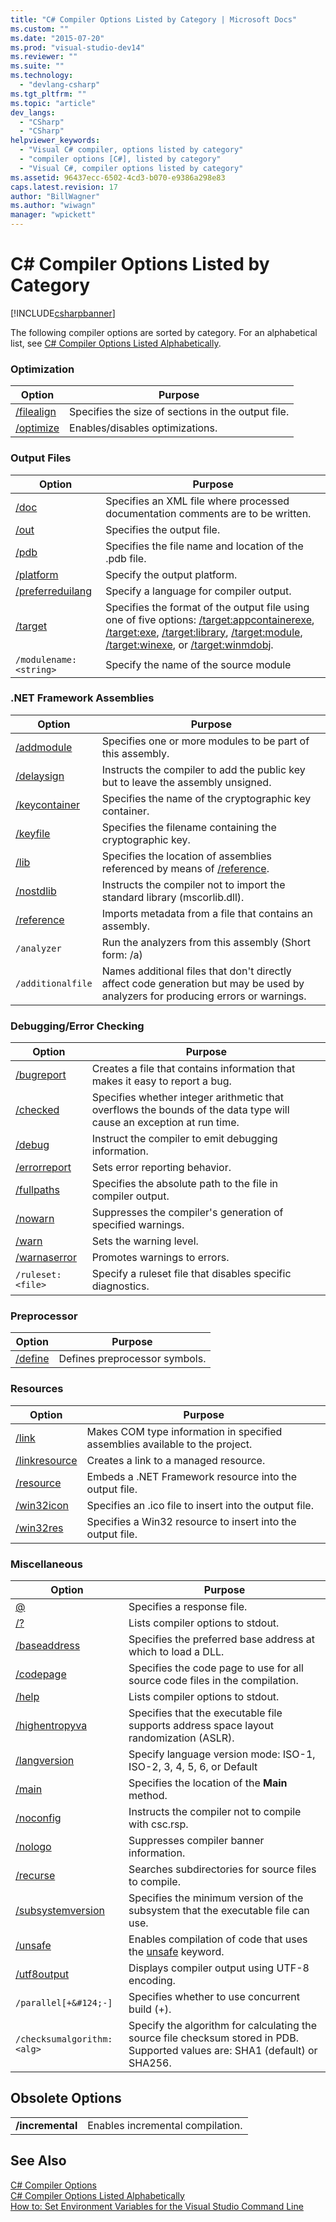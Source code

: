 ```yaml
---
title: "C# Compiler Options Listed by Category | Microsoft Docs"
ms.custom: ""
ms.date: "2015-07-20"
ms.prod: "visual-studio-dev14"
ms.reviewer: ""
ms.suite: ""
ms.technology: 
  - "devlang-csharp"
ms.tgt_pltfrm: ""
ms.topic: "article"
dev_langs: 
  - "CSharp"
  - "CSharp"
helpviewer_keywords: 
  - "Visual C# compiler, options listed by category"
  - "compiler options [C#], listed by category"
  - "Visual C#, compiler options listed by category"
ms.assetid: 96437ecc-6502-4cd3-b070-e9386a298e83
caps.latest.revision: 17
author: "BillWagner"
ms.author: "wiwagn"
manager: "wpickett"
---
```

# C# Compiler Options Listed by Category
[!INCLUDE[csharpbanner](../../../csharp/includes/csharpbanner.md)]

The following compiler options are sorted by category. For an alphabetical list, see [C# Compiler Options Listed Alphabetically](../../../csharp/language-reference/compiler-options/listed-alphabetically.md).  
  
### Optimization  
  
|Option|Purpose|  
|------------|-------------|  
|[/filealign](../../../csharp/language-reference/compiler-options/filealign-csharp-compiler-options.md)|Specifies the size of sections in the output file.|  
|[/optimize](../../../csharp/language-reference/compiler-options/optimize-csharp-compiler-options.md)|Enables/disables optimizations.|  
  
### Output Files  
  
|Option|Purpose|  
|------------|-------------|  
|[/doc](../../../csharp/language-reference/compiler-options/doc-csharp-compiler-options.md)|Specifies an XML file where processed documentation comments are to be written.|  
|[/out](../../../csharp/language-reference/compiler-options/out-csharp-compiler-options.md)|Specifies the output file.|  
|[/pdb](../../../csharp/language-reference/compiler-options/pdb-csharp-compiler-options.md)|Specifies the file name and location of the .pdb file.|  
|[/platform](../../../csharp/language-reference/compiler-options/platform-csharp-compiler-options.md)|Specify the output platform.|  
|[/preferreduilang](../../../csharp/language-reference/compiler-options/preferreduilang-csharp-compiler-options.md)|Specify a language for compiler output.|  
|[/target](../../../csharp/language-reference/compiler-options/target-csharp-compiler-options.md)|Specifies the format of the output file using one of five options: [/target:appcontainerexe](../../../csharp/language-reference/compiler-options/target-appcontainerexe-csharp-compiler-options.md), [/target:exe](../../../csharp/language-reference/compiler-options/target-exe-csharp-compiler-options.md), [/target:library](../../../csharp/language-reference/compiler-options/target-library-csharp-compiler-options.md), [/target:module](../../../csharp/language-reference/compiler-options/target-module-csharp-compiler-options.md), [/target:winexe](../../../csharp/language-reference/compiler-options/target-winexe-csharp-compiler-options.md), or [/target:winmdobj](../../../csharp/language-reference/compiler-options/target-winmdobj-csharp-compiler-options.md).|  
|`/modulename:<string>`|Specify the name of the source module|  
  
### .NET Framework Assemblies  
  
|Option|Purpose|  
|------------|-------------|  
|[/addmodule](../../../csharp/language-reference/compiler-options/addmodule-csharp-compiler-options.md)|Specifies one or more modules to be part of this assembly.|  
|[/delaysign](../../../csharp/language-reference/compiler-options/delaysign-csharp-compiler-options.md)|Instructs the compiler to add the public key but to leave the assembly unsigned.|  
|[/keycontainer](../../../csharp/language-reference/compiler-options/keycontainer-csharp-compiler-options.md)|Specifies the name of the cryptographic key container.|  
|[/keyfile](../../../csharp/language-reference/compiler-options/keyfile-csharp-compiler-options.md)|Specifies the filename containing the cryptographic key.|  
|[/lib](../../../csharp/language-reference/compiler-options/lib-csharp-compiler-options.md)|Specifies the location of assemblies referenced by means of [/reference](../../../csharp/language-reference/compiler-options/reference-csharp-compiler-options.md).|  
|[/nostdlib](../../../csharp/language-reference/compiler-options/nostdlib-csharp-compiler-options.md)|Instructs the compiler not to import the standard library (mscorlib.dll).|  
|[/reference](../../../csharp/language-reference/compiler-options/reference-csharp-compiler-options.md)|Imports metadata from a file that contains an assembly.|  
|`/analyzer`|Run the analyzers from this assembly (Short form: /a)|  
|`/additionalfile`|Names additional files that don't directly affect code generation but may be used by analyzers for producing errors or warnings.|  
  
### Debugging/Error Checking  
  
|Option|Purpose|  
|------------|-------------|  
|[/bugreport](../../../csharp/language-reference/compiler-options/bugreport-csharp-compiler-options.md)|Creates a file that contains information that makes it easy to report a bug.|  
|[/checked](../../../csharp/language-reference/compiler-options/checked-csharp-compiler-options.md)|Specifies whether integer arithmetic that overflows the bounds of the data type will cause an exception at run time.|  
|[/debug](../../../csharp/language-reference/compiler-options/debug-csharp-compiler-options.md)|Instruct the compiler to emit debugging information.|  
|[/errorreport](../../../csharp/language-reference/compiler-options/errorreport-csharp-compiler-options.md)|Sets error reporting behavior.|  
|[/fullpaths](../../../csharp/language-reference/compiler-options/fullpaths-csharp-compiler-options.md)|Specifies the absolute path to the file in compiler output.|  
|[/nowarn](../../../csharp/language-reference/compiler-options/nowarn-csharp-compiler-options.md)|Suppresses the compiler's generation of specified warnings.|  
|[/warn](../../../csharp/language-reference/compiler-options/warn-csharp-compiler-options.md)|Sets the warning level.|  
|[/warnaserror](../../../csharp/language-reference/compiler-options/warnaserror-csharp-compiler-options.md)|Promotes warnings to errors.|  
|`/ruleset:<file>`|Specify a ruleset file that disables specific diagnostics.|  
  
### Preprocessor  
  
|Option|Purpose|  
|------------|-------------|  
|[/define](../../../csharp/language-reference/compiler-options/define-csharp-compiler-options.md)|Defines preprocessor symbols.|  
  
### Resources  
  
|Option|Purpose|  
|------------|-------------|  
|[/link](../../../csharp/language-reference/compiler-options/link-csharp-compiler-options.md)|Makes COM type information in specified assemblies available to the project.|  
|[/linkresource](../../../csharp/language-reference/compiler-options/linkresource-csharp-compiler-options.md)|Creates a link to a managed resource.|  
|[/resource](../../../csharp/language-reference/compiler-options/resource-csharp-compiler-options.md)|Embeds a .NET Framework resource into the output file.|  
|[/win32icon](../../../csharp/language-reference/compiler-options/win32icon-csharp-compiler-options.md)|Specifies an .ico file to insert into the output file.|  
|[/win32res](../../../csharp/language-reference/compiler-options/win32res-csharp-compiler-options.md)|Specifies a Win32 resource to insert into the output file.|  
  
### Miscellaneous  
  
|Option|Purpose|  
|------------|-------------|  
|[@](../../../csharp/language-reference/compiler-options/response-file-compiler-option.md)|Specifies a response file.|  
|[/?](../../../csharp/language-reference/compiler-options/help-csharp-compiler-options.md)|Lists compiler options to stdout.|  
|[/baseaddress](../../../csharp/language-reference/compiler-options/baseaddress-csharp-compiler-options.md)|Specifies the preferred base address at which to load a DLL.|  
|[/codepage](../../../csharp/language-reference/compiler-options/codepage-csharp-compiler-options.md)|Specifies the code page to use for all source code files in the compilation.|  
|[/help](../../../csharp/language-reference/compiler-options/help-csharp-compiler-options.md)|Lists compiler options to stdout.|  
|[/highentropyva](../../../csharp/language-reference/compiler-options/highentropyva-csharp-compiler-options.md)|Specifies that the executable file supports address space layout randomization (ASLR).|  
|[/langversion](../../../csharp/language-reference/compiler-options/langversion-csharp-compiler-options.md)|Specify language version mode: ISO-1, ISO-2, 3, 4, 5, 6, or Default|  
|[/main](../../../csharp/language-reference/compiler-options/main-csharp-compiler-options.md)|Specifies the location of the **Main** method.|  
|[/noconfig](../../../csharp/language-reference/compiler-options/noconfig-csharp-compiler-options.md)|Instructs the compiler not to compile with csc.rsp.|  
|[/nologo](../../../csharp/language-reference/compiler-options/nologo-csharp-compiler-options.md)|Suppresses compiler banner information.|  
|[/recurse](../../../csharp/language-reference/compiler-options/recurse-csharp-compiler-options.md)|Searches subdirectories for source files to compile.|  
|[/subsystemversion](../../../csharp/language-reference/compiler-options/subsystemversion-csharp-compiler-options.md)|Specifies the minimum version of the subsystem that the executable file can use.|  
|[/unsafe](../../../csharp/language-reference/compiler-options/unsafe-csharp-compiler-options.md)|Enables compilation of code that uses the [unsafe](../../../csharp/language-reference/keywords/unsafe.md) keyword.|  
|[/utf8output](../../../csharp/language-reference/compiler-options/utf8output-csharp-compiler-options.md)|Displays compiler output using UTF-8 encoding.|  
|`/parallel[+&#124;-]`|Specifies whether to use concurrent build (+).|  
|`/checksumalgorithm:<alg>`|Specify the algorithm for calculating the source file checksum stored in PDB.  Supported values are: SHA1 (default) or SHA256.|  
  
## Obsolete Options  
  
|||  
|-|-|  
|**/incremental**|Enables incremental compilation.|  
  
## See Also  
 [C# Compiler Options](../../../csharp/language-reference/compiler-options/index.md)   
 [C# Compiler Options Listed Alphabetically](../../../csharp/language-reference/compiler-options/listed-alphabetically.md)   
 [How to: Set Environment Variables for the Visual Studio Command Line](../../../csharp/language-reference/compiler-options/how-to-set-environment-variables-for-the-visual-studio-command-line.md)